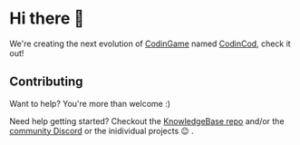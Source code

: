# Hi there :wave:

We're creating the next evolution of [CodinGame](https://www.codingame.com/) named [CodinCod](https://github.com/JuiceMitApfelnDrin/KnowledgeBase), check it out!

## Contributing

Want to help? You're more than welcome :)

Need help getting started? Checkout the [KnowledgeBase repo](https://github.com/JuiceMitApfelnDrin/KnowledgeBase) and/or the [community Discord](https://discord.com/invite/k4hMTjcz3g) or the inidividual projects :wink: .
